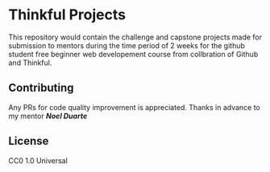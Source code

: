 # Thinkful Projects

This repository would contain the  challenge and capstone projects made for submission to mentors during the time period of 2 weeks for the github student free beginner web developement  course from collbration of Github and Thinkful.



## Contributing

Any PRs for code quality improvement is appreciated. Thanks in advance to my mentor ***Noel Duarte***

## License

CC0 1.0 Universal 